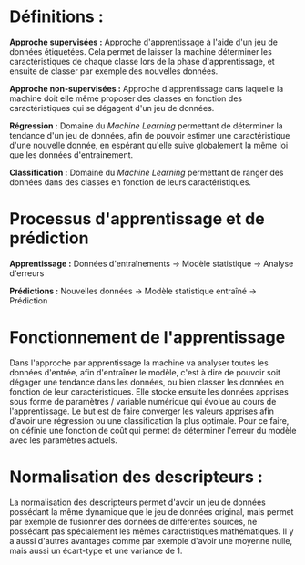 # Définitions :

**Approche supervisées :** Approche d'apprentissage à l'aide d'un jeu de données étiquetées. Cela permet de laisser la machine déterminer les caractéristiques de chaque classe lors de la phase d'apprentissage, et ensuite de classer par exemple des nouvelles données.

**Approche non-supervisées :** Approche d'apprentissage dans laquelle la machine doit elle même proposer des classes en fonction des caractéristiques qui se dégagent d'un jeu de données.

**Régression :** Domaine du *Machine Learning* permettant de déterminer la tendance d'un jeu de données, afin de pouvoir estimer une caractéristique d'une nouvelle donnée, en espérant qu'elle suive globalement la même loi que les données d'entrainement.

**Classification :** Domaine du *Machine Learning* permettant de ranger des données dans des classes en fonction de leurs caractéristiques.

# Processus d'apprentissage et de prédiction

**Apprentissage :**
Données d'entraînements -> Modèle statistique -> Analyse d'erreurs

**Prédictions :**
Nouvelles données -> Modèle statistique entraîné -> Prédiction

# Fonctionnement de l'apprentissage

Dans l'approche par apprentissage la machine va analyser toutes les données d'entrée, afin d'entraîner le modèle, c'est à dire de pouvoir soit dégager une tendance dans les données, ou bien classer les données en fonction de leur caractéristiques. Elle stocke ensuite les données apprises sous forme de paramètres / variable numérique qui évolue au cours de l'apprentissage. Le but est de faire converger les valeurs apprises afin d'avoir une régression ou une classification la plus optimale. Pour ce faire, on définie une fonction de coût qui permet de déterminer l'erreur du modèle avec les paramètres actuels.

# Normalisation des descripteurs :

La normalisation des descripteurs permet d'avoir un jeu de données possédant la même dynamique que le jeu de données original, mais permet par exemple de fusionner des données de différentes sources, ne possédant pas spécialement les mêmes caractristiques mathématiques. Il y a aussi d'autres avantages comme par exemple d'avoir une moyenne nulle, mais aussi un écart-type et une variance de 1.